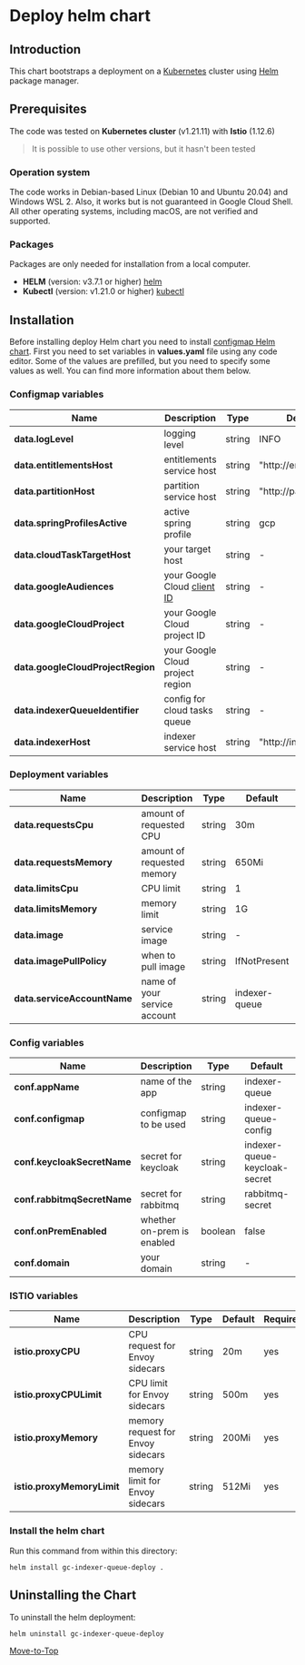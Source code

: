 <!--- Deploy -->

# Deploy helm chart

## Introduction

This chart bootstraps a deployment on a [Kubernetes](https://kubernetes.io) cluster using [Helm](https://helm.sh) package manager.

## Prerequisites

The code was tested on **Kubernetes cluster** (v1.21.11) with **Istio** (1.12.6)
> It is possible to use other versions, but it hasn't been tested

### Operation system

The code works in Debian-based Linux (Debian 10 and Ubuntu 20.04) and Windows WSL 2. Also, it works but is not guaranteed in Google Cloud Shell. All other operating systems, including macOS, are not verified and supported.

### Packages

Packages are only needed for installation from a local computer.

* **HELM** (version: v3.7.1 or higher) [helm](https://helm.sh/docs/intro/install/)
* **Kubectl** (version: v1.21.0 or higher) [kubectl](https://kubernetes.io/docs/tasks/tools/#kubectl)

## Installation

Before installing deploy Helm chart you need to install [configmap Helm chart](../configmap).
First you need to set variables in **values.yaml** file using any code editor. Some of the values are prefilled, but you need to specify some values as well. You can find more information about them below.

### Configmap variables

| Name | Description | Type | Default |Required |
|------|-------------|------|---------|---------|
**data.logLevel** | logging level | string | INFO | yes
**data.entitlementsHost** | entitlements service host | string | "http://entitlements" | yes
**data.partitionHost** | partition service host | string | "http://partition" | yes
**data.springProfilesActive** | active spring profile | string | gcp | yes
**data.cloudTaskTargetHost** | your target host | string | - | yes
**data.googleAudiences** | your Google Cloud [client ID](https://console.cloud.google.com/apis/credentials) | string | - | yes
**data.googleCloudProject** | your Google Cloud project ID | string | - | yes
**data.googleCloudProjectRegion** | your Google Cloud project region | string | - | yes
**data.indexerQueueIdentifier** | config for cloud tasks queue | string | - | yes
**data.indexerHost** | indexer service host | string | "http://indexer" | yes

### Deployment variables

| Name | Description | Type | Default |Required |
|------|-------------|------|---------|---------|
**data.requestsCpu** | amount of requested CPU | string | 30m | yes
**data.requestsMemory** | amount of requested memory| string | 650Mi | yes
**data.limitsCpu** | CPU limit | string | 1 | yes
**data.limitsMemory** | memory limit | string | 1G | yes
**data.image** | service image | string | - | yes
**data.imagePullPolicy** | when to pull image | string | IfNotPresent | yes
**data.serviceAccountName** | name of your service account | string | indexer-queue | yes

### Config variables

| Name | Description | Type | Default |Required |
|------|-------------|------|---------|---------|
**conf.appName** | name of the app | string | indexer-queue | yes
**conf.configmap** | configmap to be used | string | indexer-queue-config | yes
**conf.keycloakSecretName** | secret for keycloak | string | indexer-queue-keycloak-secret | yes
**conf.rabbitmqSecretName** | secret for rabbitmq | string | rabbitmq-secret | yes
**conf.onPremEnabled** | whether on-prem is enabled | boolean | false | yes
**conf.domain** | your domain | string | - | yes

### ISTIO variables

| Name | Description | Type | Default |Required |
|------|-------------|------|---------|---------|
**istio.proxyCPU** | CPU request for Envoy sidecars | string | 20m | yes
**istio.proxyCPULimit** | CPU limit for Envoy sidecars | string | 500m | yes
**istio.proxyMemory** | memory request for Envoy sidecars | string | 200Mi | yes
**istio.proxyMemoryLimit** | memory limit for Envoy sidecars | string | 512Mi | yes

### Install the helm chart

Run this command from within this directory:

```console
helm install gc-indexer-queue-deploy .
```

## Uninstalling the Chart

To uninstall the helm deployment:

```console
helm uninstall gc-indexer-queue-deploy
```

[Move-to-Top](#deploy-helm-chart)
